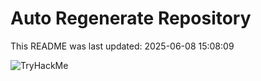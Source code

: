 # Auto Regenerate Repository

This README was last updated: 2025-06-08 15:08:09

 ![TryHackMe](https://tryhackme.com/badge/533634)